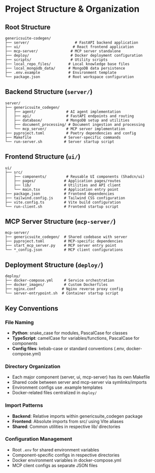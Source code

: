 # Project Structure & Organization

## Root Structure
```
genericsuite-codegen/
├── server/                     # FastAPI backend application
├── ui/                        # React frontend application  
├── mcp-server/               # MCP server standalone
├── deploy/                   # Docker deployment configuration
├── scripts/                  # Utility scripts
├── local_repo_files/        # Local knowledge base files
├── local_mongodb_data/      # MongoDB data persistence
├── .env.example             # Environment template
└── package.json             # Root workspace configuration
```

## Backend Structure (`server/`)
```
server/
├── genericsuite_codegen/
│   ├── agent/              # AI agent implementation
│   ├── api/                # FastAPI endpoints and routing
│   ├── database/           # MongoDB setup and utilities
│   ├── document_processing/ # Document ingestion and processing
│   └── mcp_server/         # MCP server implementation
├── pyproject.toml          # Poetry dependencies and config
├── Makefile               # Server-specific commands
└── run-server.sh          # Server startup script
```

## Frontend Structure (`ui/`)
```
ui/
├── src/
│   ├── components/         # Reusable UI components (Shadcn/ui)
│   ├── pages/             # Application pages/routes
│   ├── lib/               # Utilities and API client
│   └── main.tsx           # Application entry point
├── package.json           # Frontend dependencies
├── tailwind.config.js     # Tailwind CSS configuration
├── vite.config.ts         # Vite build configuration
└── run-client.sh          # Frontend startup script
```

## MCP Server Structure (`mcp-server/`)
```
mcp-server/
├── genericsuite_codegen/  # Shared codebase with server
├── pyproject.toml         # MCP-specific dependencies
├── start_mcp_server.py    # MCP server entry point
└── *_config.json          # MCP client configurations
```

## Deployment Structure (`deploy/`)
```
deploy/
├── docker-compose.yml     # Service orchestration
├── docker_images/         # Custom Dockerfiles
├── nginx.conf            # Nginx reverse proxy config
└── server-entrypoint.sh  # Container startup script
```

## Key Conventions

### File Naming
- **Python**: snake_case for modules, PascalCase for classes
- **TypeScript**: camelCase for variables/functions, PascalCase for components
- **Config files**: kebab-case or standard conventions (.env, docker-compose.yml)

### Directory Organization
- Each major component (server, ui, mcp-server) has its own Makefile
- Shared code between server and mcp-server via symlinks/imports
- Environment configs use .example templates
- Docker-related files centralized in `deploy/`

### Import Patterns
- **Backend**: Relative imports within genericsuite_codegen package
- **Frontend**: Absolute imports from src/ using Vite aliases
- **Shared**: Common utilities in respective lib/ directories

### Configuration Management
- Root `.env` for shared environment variables
- Component-specific configs in respective directories
- Docker environment variables in docker-compose.yml
- MCP client configs as separate JSON files